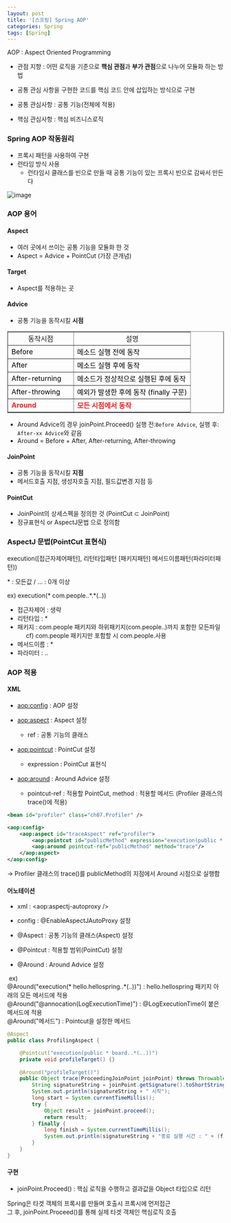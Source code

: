 ```yaml
---
layout: post
title: '[스프링] Spring AOP'
categories: Spring
tags: [Spring]
---
```

AOP : Aspect Oriented Programming
- 관점 지향 : 어떤 로직을 기준으로 **핵심 관점**과 **부가 관점**으로 나누어 모듈화 하는 방법
- 공통 관심 사항을 구현한 코드를 핵심 코드 안에 삽입하는 방식으로 구현
  
- 공통 관심사항 : 공통 기능(전체에 적용)
- 핵심 관심사항 : 핵심 비즈니스로직

### Spring AOP 작동원리
- 프록시 패턴을 사용하여 구현
- 런타임 방식 사용
  - 런타임시 클래스를 빈으로 만들 때 공통 기능이 있는 프록시 빈으로 감싸서 만든다 

![image](https://user-images.githubusercontent.com/48157259/169634992-a99cfd37-e952-47db-a60b-7f66b6b780c8.png)

### AOP 용어
#### Aspect
- 여러 곳에서 쓰이는 공통 기능을 모듈화 한 것
- Aspect = Advice + PointCut (가장 큰개념)

#### Target 
- Aspect를 적용하는 곳
  
#### Advice
- 공통 기능을 동작시킬 **시점**

<table style="border-collapse: collapse;" border="1" data-ke-style="style8"><tbody><tr style="height: 20px;"><td style="width: 35.9127%; height: 20px; text-align: center;">동작시점</td><td style="width: 64.0873%; height: 20px; text-align: center;">설명</td></tr><tr style="height: 20px;"><td style="width: 35.9127%; height: 20px;"><span style="color: #000000;">Before</span></td><td style="width: 64.0873%; height: 20px;"><span style="color: #000000;">메소드 실행 전에 동작</span></td></tr><tr style="height: 20px;"><td style="width: 35.9127%; height: 20px;"><span style="color: #000000;">After</span></td><td style="width: 64.0873%; height: 20px;"><span style="color: #000000;">메소드 실행 후에 동작</span></td></tr><tr style="height: 20px;"><td style="width: 35.9127%; height: 20px;"><span style="color: #000000;">After-returning</span></td><td style="width: 64.0873%; height: 20px;"><span style="color: #000000;">메소드가 정상적으로 실행된 후에 동작</span></td></tr><tr style="height: 20px;"><td style="width: 35.9127%; height: 20px;"><span style="color: #000000;">After-throwing</span></td><td style="width: 64.0873%; height: 20px;"><span style="color: #000000;">예외가 발생한 후에 동작 (finally 구문)</span></td></tr><tr style="height: 20px;"><td style="width: 35.9127%; height: 20px;"><span style="color: #ee2323;"><b>Around</b></span></td><td style="width: 64.0873%; height: 20px;"><span style="color: #ee2323;"><b>모든 시점에서 동작</b></span></td></tr></tbody></table>

- Around Advice의 경우 joinPoint.Proceed() 실행 전:`Before Advice`, 실행 후: `After-xx Advice`와 같음  
- Around = Before + After, After-returning, After-throwing

#### JoinPoint 
- 공통 기능을 동작시킬 **지점** 
- 메서드호출 지점, 생성자호출 지점, 필드값변경 지점 등

#### PointCut
- JoinPoint의 상세스펙을 정의한 것 (PointCut ⊂ JoinPoint)
- 정규표현식 or AspectJ문법 으로 정의함


### AspectJ 문법(PointCut 표현식)

execution(\[접근자제어패턴\], 리턴타입패턴 \[패키지패턴\] 메서드이름패턴(파라미터패턴))

\* : 모든값 / ... : 0개 이상

ex) execution(\* com.people..\*.\*(..))
- 접근자제어 : 생략
- 리턴타입 : \*
- 패키지 : com.people 패키지와 하위패키지(com.people..)까지 포함한 모든파일       cf) com.people 패키지만 포함할 시 com.people.사용
- 메서드이름 : \*
- 파라미터 : ..

### AOP 적용
#### XML
- <aop:config> : AOP 설정  

- <aop:aspect> : Aspect 설정
  - ref : 공통 기능의 클래스

- <aop:pointcut> : PointCut 설정
  - expression : PointCut 표현식

- <aop:around> : Around Advice 설정
  - pointcut-ref : 적용할 PointCut, method : 적용할 메서드 (Profiler 클래스의 trace()에 적용)

```xml
<bean id="profiler" class="ch07.Profiler" />

<aop:config>
    <aop:aspect id="traceAspect" ref="profiler">
        <aop:pointcut id="publicMethod" expression="execution(public * board..*(..))"/>
        <aop:around pointcut-ref="publicMethod" method="trace"/>
    </aop:aspect>
</aop:config>
```
→ Profiler 클래스의 trace()를 publicMethod의 지점에서 Around 시점으로 실행함

#### 어노테이션
- xml : <aop:aspectj-autoproxy />
- config : @EnableAspectJAutoProxy 설정

- @Aspect : 공통 기능의 클래스(Aspect) 설정
- @Pointcut : 적용할 범위(PointCut) 설정
- @Around : Around Advice 설정

 ex)  
@Around("execution(\* hello.hellospring..\*(..))") : hello.hellospring 패키지 아래의 모든 메서드에 적용  
@Around("@annocation(LogExecutionTime)") : @LogExecutionTime이 붙은 메서드에 적용  
@Around("메서드") : Pointcut을 설정한 메서드 

```java
@Aspect
public class ProfilingAspect {

	@Pointcut("execution(public * board..*(..))")
	private void profileTarget() {}
	
	@Around("profileTarget()")
	public Object trace(ProceedingJoinPoint joinPoint) throws Throwable {
		String signatureString = joinPoint.getSignature().toShortString();
		System.out.println(signatureString + " 시작");
		long start = System.currentTimeMillis();
		try {
			Object result = joinPoint.proceed();
			return result;
		} finally {
			long finish = System.currentTimeMillis();
			System.out.println(signatureString + "종료 실행 시간 : " + (finish - start) + "ms");
		}
	}
}
```

#### 구현
- joinPoint.Proceed() : 핵심 로직을 수행하고 결과값을 Object 타입으로 리턴

Spring은 타겟 객체의 프록시를 만들며 호출시 프록시에 먼저접근  
그 후, joinPoint.Proceed()를 통해 실제 타겟 객체인 핵심로직 호출